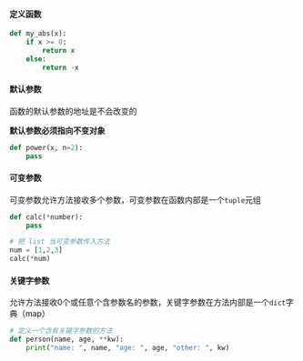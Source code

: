 #### 定义函数

```python
def my_abs(x):
    if x >= 0:
        return x
    else:
        return -x
```

#### 默认参数

函数的默认参数的地址是不会改变的

**默认参数必须指向不变对象**

```python
def power(x, n=2):
    pass
```

#### 可变参数

可变参数允许方法接收多个参数，可变参数在函数内部是一个`tuple`元组

```python
def calc(*number):
    pass

# 把 list 当可变参数传入方法
num = [1,2,3]
calc(*num)
```

#### 关键字参数

允许方法接收0个或任意个含参数名的参数，关键字参数在方法内部是一个`dict`字典（map）

```python
# 定义一个含有关键字参数的方法
def person(name, age, **kw):
    print("name: ", name, "age: ", age, "other: ", kw)
```

